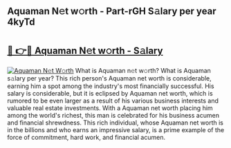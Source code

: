 ## Aquaman N𝚎t w𝚘rth - Part-rGH S𝚊lary per year 4kyTd

# <h2><a href="http://gc4cf4z.nevu.top/?p=Aquaman">🔗 👉🔴 Aquaman N𝚎t w𝚘rth - S𝚊lary</a></h2>

[![Aquaman N𝚎t W𝚘rth](https://i.imgur.com/Oavwk0R.jpeg)](http://gc4cf4z.nevu.top/?p=Aquaman)
What is Aquaman n𝚎t w𝚘rth? What is Aquaman s𝚊lary per year?
This rich person's Aquaman net worth is considerable, earning him a spot among the industry's most financially successful. His salary is considerable, but it is eclipsed by Aquaman net worth, which is rumored to be even larger as a result of his various business interests and valuable real estate investments. With a Aquaman net worth placing him among the world's richest, this man is celebrated for his business acumen and financial shrewdness. This rich individual, whose Aquaman net worth is in the billions and who earns an impressive salary, is a prime example of the force of commitment, hard work, and financial acumen.

